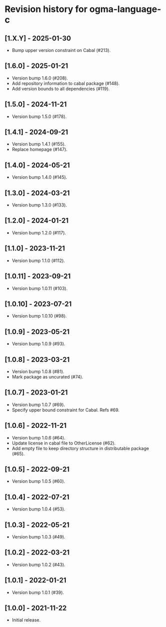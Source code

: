 # Revision history for ogma-language-c

## [1.X.Y] - 2025-01-30
* Bump upper version constraint on Cabal (#213).

## [1.6.0] - 2025-01-21

* Version bump 1.6.0 (#208).
* Add repository information to cabal package (#148).
* Add version bounds to all dependencies (#119).

## [1.5.0] - 2024-11-21

* Version bump 1.5.0 (#178).

## [1.4.1] - 2024-09-21

* Version bump 1.4.1 (#155).
* Replace homepage (#147).

## [1.4.0] - 2024-05-21

* Version bump 1.4.0 (#145).

## [1.3.0] - 2024-03-21

* Version bump 1.3.0 (#133).

## [1.2.0] - 2024-01-21

* Version bump 1.2.0 (#117).

## [1.1.0] - 2023-11-21

* Version bump 1.1.0 (#112).

## [1.0.11] - 2023-09-21

* Version bump 1.0.11 (#103).

## [1.0.10] - 2023-07-21

* Version bump 1.0.10 (#98).

## [1.0.9] - 2023-05-21

* Version bump 1.0.9 (#93).

## [1.0.8] - 2023-03-21

* Version bump 1.0.8 (#81).
* Mark package as uncurated (#74).

## [1.0.7] - 2023-01-21
* Version bump 1.0.7 (#69).
* Specify upper bound constraint for Cabal. Refs #69.

## [1.0.6] - 2022-11-21

* Version bump 1.0.6 (#64).
* Update license in cabal file to OtherLicense (#62).
* Add empty file to keep directory structure in distributable package (#65).

## [1.0.5] - 2022-09-21

* Version bump 1.0.5 (#60).

## [1.0.4] - 2022-07-21

* Version bump 1.0.4 (#53).

## [1.0.3] - 2022-05-21

* Version bump 1.0.3 (#49).

## [1.0.2] - 2022-03-21

* Version bump 1.0.2 (#43).

## [1.0.1] - 2022-01-21

* Version bump 1.0.1 (#39).

## [1.0.0] - 2021-11-22

* Initial release.
